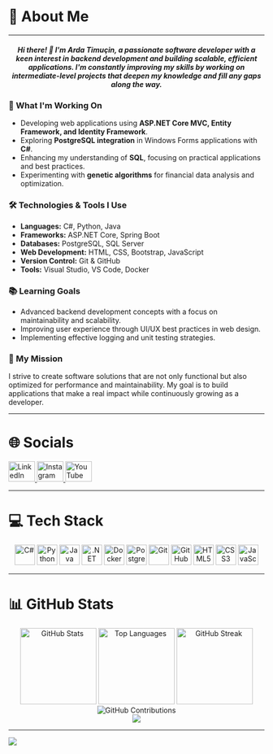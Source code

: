 <h1 align="left">💫 About Me</h1>

---

<h5 align="center">
Hi there! 👋 I'm <b>Arda Timuçin</b>, a passionate software developer with a keen interest in backend development and building scalable, efficient applications. I'm constantly improving my skills by working on intermediate-level projects that deepen my knowledge and fill any gaps along the way.
</h5>

### 🚀 What I'm Working On

- Developing web applications using **ASP.NET Core MVC, Entity Framework, and Identity Framework**.
- Exploring **PostgreSQL integration** in Windows Forms applications with **C#**.
- Enhancing my understanding of **SQL**, focusing on practical applications and best practices.
- Experimenting with **genetic algorithms** for financial data analysis and optimization.

### 🛠️ Technologies & Tools I Use

- **Languages:** C#, Python, Java  
- **Frameworks:** ASP.NET Core, Spring Boot  
- **Databases:** PostgreSQL, SQL Server  
- **Web Development:** HTML, CSS, Bootstrap, JavaScript  
- **Version Control:** Git & GitHub  
- **Tools:** Visual Studio, VS Code, Docker  

### 📚 Learning Goals

- Advanced backend development concepts with a focus on maintainability and scalability.
- Improving user experience through UI/UX best practices in web design.
- Implementing effective logging and unit testing strategies.

### 🎯 My Mission

I strive to create software solutions that are not only functional but also optimized for performance and maintainability. My goal is to build applications that make a real impact while continuously growing as a developer.

---

<h1 align="left">🌐 Socials</h1>

<div align="left">
  <a href="https://www.linkedin.com/in/arda-timucin-acar/" target="_blank">
    <img src="https://raw.githubusercontent.com/maurodesouza/profile-readme-generator/master/src/assets/icons/social/linkedin/default.svg" width="52" height="40" alt="LinkedIn" />
  </a>
  <a href="https://www.instagram.com/ardatmcnacar/" target="_blank">
    <img src="https://raw.githubusercontent.com/maurodesouza/profile-readme-generator/master/src/assets/icons/social/instagram/default.svg" width="52" height="40" alt="Instagram" />
  </a>
  <a href="https://www.youtube.com/@ardatmcnacar" target="_blank">
    <img src="https://raw.githubusercontent.com/maurodesouza/profile-readme-generator/master/src/assets/icons/social/youtube/default.svg" width="52" height="40" alt="YouTube" />
  </a>
</div>

---

<h1 align="left">💻 Tech Stack</h1>

<div align="center">
  <img src="https://cdn.jsdelivr.net/gh/devicons/devicon/icons/csharp/csharp-original.svg" height="40" alt="C#" />
  <img src="https://cdn.jsdelivr.net/gh/devicons/devicon/icons/python/python-original.svg" height="40" alt="Python" />
  <img src="https://cdn.jsdelivr.net/gh/devicons/devicon/icons/java/java-original.svg" height="40" alt="Java" />
  <img src="https://cdn.jsdelivr.net/gh/devicons/devicon/icons/dot-net/dot-net-original.svg" height="40" alt=".NET" />
  <img src="https://cdn.jsdelivr.net/gh/devicons/devicon/icons/docker/docker-original.svg" height="40" alt="Docker" />
  <img src="https://cdn.jsdelivr.net/gh/devicons/devicon/icons/postgresql/postgresql-original.svg" height="40" alt="PostgreSQL" />
  <img src="https://cdn.jsdelivr.net/gh/devicons/devicon/icons/git/git-original.svg" height="40" alt="Git" />
  <img src="https://cdn.jsdelivr.net/gh/devicons/devicon/icons/github/github-original.svg" height="40" alt="GitHub" />
  <img src="https://cdn.jsdelivr.net/gh/devicons/devicon/icons/html5/html5-original.svg" height="40" alt="HTML5" />
  <img src="https://cdn.jsdelivr.net/gh/devicons/devicon/icons/css3/css3-original.svg" height="40" alt="CSS3" />
  <img src="https://cdn.jsdelivr.net/gh/devicons/devicon/icons/javascript/javascript-original.svg" height="40" alt="JavaScript" />
</div>

---

<h1 align="left">📊 GitHub Stats</h1>

<div align="center">
  <img src="https://github-readme-stats.vercel.app/api?username=Timujaponya&show_icons=true&theme=midnight-purple&hide_border=true" height="150" alt="GitHub Stats" />
  <img src="https://github-readme-stats.vercel.app/api/top-langs?username=Timujaponya&layout=compact&langs_count=5&theme=midnight-purple&hide_border=true" height="150" alt="Top Languages" />
  <img src="https://streak-stats.demolab.com?user=Timujaponya&theme=midnight-purple&hide_border=true" height="150" alt="GitHub Streak" />
</div>

<div align="center">
  <img src="https://github-contributor-stats.vercel.app/api?username=Timujaponya&limit=5&theme=midnight-purple" alt="GitHub Contributions" />
</div>

<div align="center">
  <img src="https://visitor-badge.laobi.icu/badge?page_id=Timujaponya.Timujaponya&left_color=midnightblue&right_color=mintcream" />
</div>

---

[![](https://visitcount.itsvg.in/api?id=Timujaponya&icon=10&color=7)](https://visitcount.itsvg.in)
